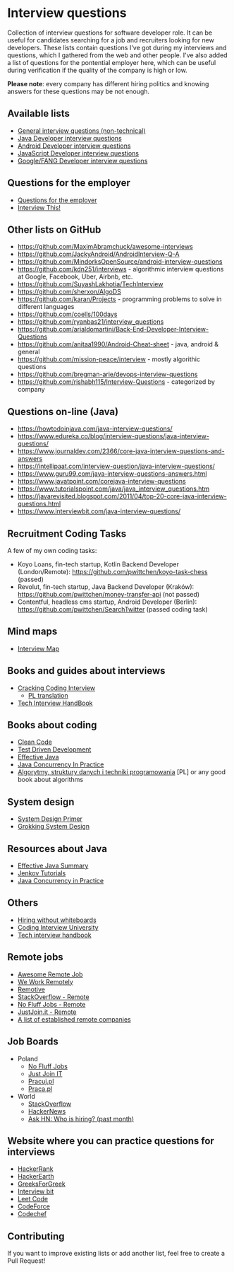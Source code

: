 Interview questions
===================

Collection of interview questions for software developer role. It can be useful for candidates searching for a job and recruiters looking for new developers. These lists contain questions I've got during my interviews and questions, which I gathered from the web and other people. I've also added a list of questions for the pontential employer here, which can be useful during verification if the quality of the company is high or low.

**Please note**: every company has different hiring politics and knowing answers for these questions may be not enough.

Available lists
---------------
- [General interview questions (non-technical)](https://github.com/pwittchen/interview-questions/blob/master/general-questions.md)
- [Java Developer interview questions](https://github.com/pwittchen/interview-questions/blob/master/java-developer.md)
- [Android Developer interview questions](https://github.com/pwittchen/interview-questions/blob/master/android-developer.md)
- [JavaScript Developer interview questions](https://github.com/pwittchen/interview-questions/blob/master/javascript-developer.md)
- [Google/FANG Developer interview questions](https://github.com/pwittchen/interview-questions/blob/master/google-developer.md)

Questions for the employer
--------------------------
- [Questions for the employer](https://github.com/pwittchen/interview-questions/blob/master/questions-for-the-employer.md)
- [Interview This!](https://github.com/Twipped/InterviewThis)

Other lists on GitHub
---------------------
- https://github.com/MaximAbramchuck/awesome-interviews
- https://github.com/JackyAndroid/AndroidInterview-Q-A
- https://github.com/MindorksOpenSource/android-interview-questions
- https://github.com/kdn251/interviews - algorithmic interview questions at Google, Facebook, Uber, Airbnb, etc.
- https://github.com/SuyashLakhotia/TechInterview
- https://github.com/sherxon/AlgoDS
- https://github.com/karan/Projects - programming problems to solve in different languages
- https://github.com/coells/100days
- https://github.com/ryanbas21/interview_questions
- https://github.com/arialdomartini/Back-End-Developer-Interview-Questions
- https://github.com/anitaa1990/Android-Cheat-sheet - java, android & general
- https://github.com/mission-peace/interview - mostly algorithic questions
- https://github.com/bregman-arie/devops-interview-questions
- https://github.com/rishabh115/Interview-Questions - categorized by company

Questions on-line (Java)
------------------------
- https://howtodoinjava.com/java-interview-questions/
- https://www.edureka.co/blog/interview-questions/java-interview-questions/
- https://www.journaldev.com/2366/core-java-interview-questions-and-answers
- https://intellipaat.com/interview-question/java-interview-questions/
- https://www.guru99.com/java-interview-questions-answers.html
- https://www.javatpoint.com/corejava-interview-questions
- https://www.tutorialspoint.com/java/java_interview_questions.htm
- https://javarevisited.blogspot.com/2011/04/top-20-core-java-interview-questions.html
- https://www.interviewbit.com/java-interview-questions/

Recruitment Coding Tasks
------------------------

A few of my own coding tasks:
- Koyo Loans, fin-tech startup, Kotlin Backend Developer (London/Remote): https://github.com/pwittchen/koyo-task-chess (passed)
- Revolut, fin-tech startup, Java Backend Developer (Kraków): https://github.com/pwittchen/money-transfer-api (not passed)
- Contentful, headless cms startup, Android Developer (Berlin): https://github.com/pwittchen/SearchTwitter (passed coding task)

Mind maps
---------
- [Interview Map](https://github.com/KieSun/InterviewMap)

Books and guides about interviews
---------------------------------
- [Cracking Coding Interview](https://www.amazon.de/Cracking-Coding-Interview-6th-Programming/dp/0984782850/)
  - [PL translation](https://helion.pl/ksiazki/rozmowa-rekrutacyjna-dla-programistow-przewodnik-do-sukcesu-gayle-laakmann-mcdowell,rorepr.htm#format/d)
- [Tech Interview HandBook](https://github.com/yangshun/tech-interview-handbook)

Books about coding
------------------
- [Clean Code](http://helion.pl/ksiazki/czysty-kod-podrecznik-dobrego-programisty-robert-c-martin,czykov.htm)
- [Test Driven Development](http://helion.pl/ksiazki/tdd-sztuka-tworzenia-dobrego-kodu-kent-beck,tddszt.htm)
- [Effective Java](http://helion.pl/ksiazki/java-efektywne-programowanie-wydanie-ii-joshua-bloch,javep2.htm)
- [Java Concurrency In Practice](https://www.amazon.de/Java-Concurrency-Practice-Brian-Goetz/dp/0321349601/)
- [Algorytmy, struktury danych i techniki programowania](http://helion.pl/ksiazki/algorytmy-struktury-danych-i-techniki-programowania-wydanie-iv-piotr-wroblewski,algo4.htm) [PL] or any good book about algorithms

System design
-------------
- [System Design Primer](https://github.com/donnemartin/system-design-primer)
- [Grokking System Design](https://github.com/Jeevan-kumar-Raj/Grokking-System-Design)

Resources about Java
--------------------
- [Effective Java Summary](https://github.com/HugoMatilla/Effective-JAVA-Summary)
- [Jenkov Tutorials](http://tutorials.jenkov.com/)
- [Java Concurrency in Practice](http://jcip.net/)

Others
------
- [Hiring without whiteboards](https://github.com/poteto/hiring-without-whiteboards)
- [Coding Interview University](https://github.com/jwasham/coding-interview-university)
- [Tech interview handbook](https://github.com/yangshun/tech-interview-handbook)

Remote jobs
-----------
- [Awesome Remote Job](https://github.com/lukasz-madon/awesome-remote-job)
- [We Work Remotely](https://weworkremotely.com/)
- [Remotive](https://remotive.io/remote-companies)
- [StackOverflow - Remote](https://stackoverflow.com/jobs?r=true)
- [No Fluff Jobs - Remote](https://nofluffjobs.com/jobs/remote?criteria=city%3Dremote)
- [JustJoin.it - Remote](https://justjoin.it/remote)
- [A list of established remote companies](https://github.com/yanirs/established-remote)

Job Boards
----------
- Poland
  - [No Fluff Jobs](https://nofluffjobs.com/)
  - [Just Join IT](https://justjoin.it/)
  - [Pracuj.pl](https://www.pracuj.pl/praca/it%20-%20rozw%c3%b3j%20oprogramowania;cc,5016)
  - [Praca.pl](https://www.praca.pl/informatyka-programowanie.html)
- World
  - [StackOverflow](https://stackoverflow.com/jobs)
  - [HackerNews](https://news.ycombinator.com/jobs)
  - [Ask HN: Who is hiring? (past month)](https://hn.algolia.com/?dateRange=pastMonth&page=0&prefix=true&query=ASK%20HN%3A%20Who%20is%20hiring&sort=byDate&type=story)
  
Website where you can practice questions for interviews
-------------------------------------------------------
- [HackerRank](https://www.hackerrank.com/)
- [HackerEarth](https://www.hackerearth.com/)
- [GreeksForGreek](https://www.geeksforgeeks.org/)
- [Interview bit](https://www.interviewbit.com/)
- [Leet Code](https://leetcode.com/)
- [CodeForce](https://codeforces.com/)
- [Codechef](https://codechef.com/)


Contributing
------------

If you want to improve existing lists or add another list, feel free to create a Pull Request!
